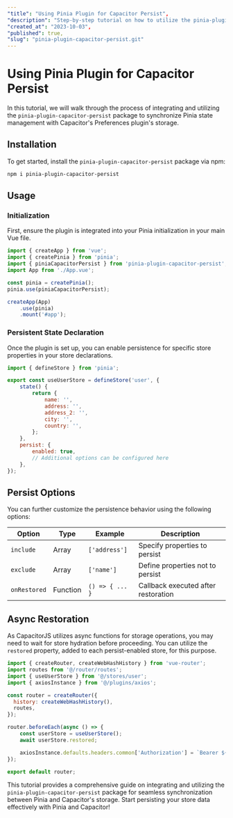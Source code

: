 ```yaml
---
"title": "Using Pinia Plugin for Capacitor Persist",
"description": "Step-by-step tutorial on how to utilize the pinia-plugin-capacitor-persist package to sync Pinia state management with Capacitor's Preferences plugin's storage.",
"created_at": "2023-10-03",
"published": true,
"slug": "pinia-plugin-capacitor-persist.git"
---
```


# Using Pinia Plugin for Capacitor Persist

In this tutorial, we will walk through the process of integrating and utilizing the `pinia-plugin-capacitor-persist` package to synchronize Pinia state management with Capacitor's Preferences plugin's storage.

## Installation

To get started, install the `pinia-plugin-capacitor-persist` package via npm:

```bash
npm i pinia-plugin-capacitor-persist
```

## Usage

### Initialization

First, ensure the plugin is integrated into your Pinia initialization in your main Vue file. 

```javascript
import { createApp } from 'vue';
import { createPinia } from 'pinia';
import { piniaCapacitorPersist } from 'pinia-plugin-capacitor-persist';
import App from './App.vue';

const pinia = createPinia();
pinia.use(piniaCapacitorPersist);

createApp(App)
    .use(pinia)
    .mount('#app');
```

### Persistent State Declaration

Once the plugin is set up, you can enable persistence for specific store properties in your store declarations.

```javascript
import { defineStore } from 'pinia';

export const useUserStore = defineStore('user', {
	state() {
		return {
			name: '',
			address: '',
			address_2: '',
			city: '',
			country: '',
		};
	},
	persist: {
		enabled: true,
        // Additional options can be configured here
	},
});
```

## Persist Options

You can further customize the persistence behavior using the following options:

| Option       | Type     | Example           | Description                          |
| ------------ | -------- | ----------------- | ------------------------------------ |
| `include`    | Array    | `['address']`     | Specify properties to persist        |
| `exclude`    | Array    | `['name']`        | Define properties not to persist     |
| `onRestored` | Function | `() => { ... }`   | Callback executed after restoration  |

## Async Restoration

As CapacitorJS utilizes async functions for storage operations, you may need to wait for store hydration before proceeding. You can utilize the `restored` property, added to each persist-enabled store, for this purpose.

```javascript
import { createRouter, createWebHashHistory } from 'vue-router';
import routes from '@/router/routes';
import { useUserStore } from '@/stores/user';
import { axiosInstance } from '@/plugins/axios';

const router = createRouter({
  history: createWebHashHistory(),
  routes,
});

router.beforeEach(async () => {
    const userStore = useUserStore();
    await userStore.restored;

    axiosInstance.defaults.headers.common['Authorization'] = `Bearer ${userStore.token}`;
});

export default router;
```

This tutorial provides a comprehensive guide on integrating and utilizing the `pinia-plugin-capacitor-persist` package for seamless synchronization between Pinia and Capacitor's storage. Start persisting your store data effectively with Pinia and Capacitor!